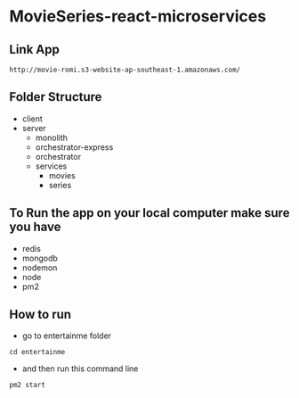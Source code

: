 # MovieSeries-react-microservices

## Link App

```
http://movie-romi.s3-website-ap-southeast-1.amazonaws.com/
```

## Folder Structure
- client
- server
  - monolith
  - orchestrator-express
  - orchestrator
  - services
    - movies
    - series


## To Run the app on your local computer make sure you have
- redis
- mongodb
- nodemon
- node
- pm2

## How to run
- go to entertainme folder

```
cd entertainme
```
- and then run this command line
```
pm2 start
```
